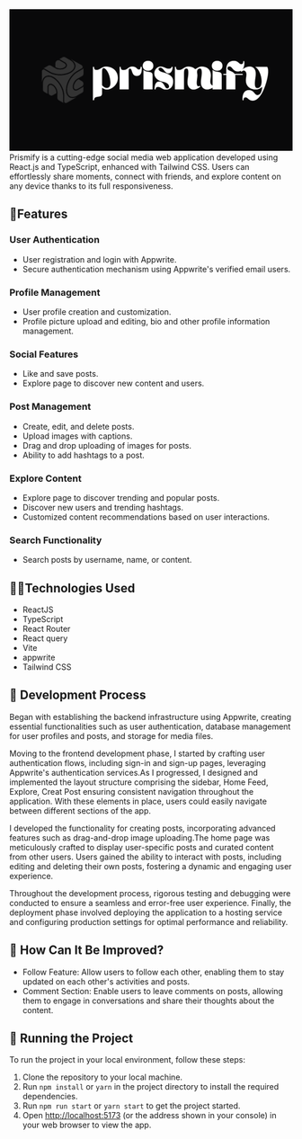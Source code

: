 <img src="public/assets/Images/prismify.png"/>
Prismify is a cutting-edge social media web application developed using React.js and TypeScript, enhanced with Tailwind CSS. Users can effortlessly share moments, connect with friends, and explore content on any device thanks to its full responsiveness.

## 🧩Features

### User Authentication
- User registration and login with Appwrite.
- Secure authentication mechanism using Appwrite's verified email users.

### Profile Management
- User profile creation and customization.
- Profile picture upload and editing, bio and other profile information management.
  
 ### Social Features
- Like and save posts.
- Explore page to discover new content and users.

### Post Management
- Create, edit, and delete posts.
- Upload images with captions.
- Drag and drop uploading of images for posts.
- Ability to add hashtags to a post.
  
### Explore Content
- Explore page to discover trending and popular posts.
- Discover new users and trending hashtags.
- Customized content recommendations based on user interactions.

### Search Functionality
- Search posts by username, name, or content.

## 👨‍💻Technologies Used
- ReactJS
- TypeScript
- React Router
- React query
- Vite
- appwrite
- Tailwind CSS
  
## 📝 Development Process
Began with establishing the backend infrastructure using Appwrite, creating essential functionalities such as user authentication, database management for user profiles and posts, and storage for media files.

Moving to the frontend development phase, I started by crafting user authentication flows, including sign-in and sign-up pages, leveraging Appwrite's authentication services.As I progressed, I designed and implemented the layout structure comprising the sidebar, Home Feed, Explore, Creat Post ensuring consistent navigation throughout the application. With these elements in place, users could easily navigate between different sections of the app.

I developed the functionality for creating posts, incorporating advanced features such as drag-and-drop image uploading.The home page was meticulously crafted to display user-specific posts and curated content from other users. Users gained the ability to interact with posts, including editing and deleting their own posts, fostering a dynamic and engaging user experience.

Throughout the development process, rigorous testing and debugging were conducted to ensure a seamless and error-free user experience. Finally, the deployment phase involved deploying the application to a hosting service and configuring production settings for optimal performance and reliability.

## 💭 How Can It Be Improved?
- Follow Feature: Allow users to follow each other, enabling them to stay updated on each other's activities and posts.
- Comment Section: Enable users to leave comments on posts, allowing them to engage in conversations and share their thoughts about the content.

## 🚦 Running the Project

To run the project in your local environment, follow these steps:

1. Clone the repository to your local machine.
2. Run `npm install` or `yarn` in the project directory to install the required dependencies.
3. Run `npm run start` or `yarn start` to get the project started.
4. Open [http://localhost:5173](http://localhost:5173) (or the address shown in your console) in your web browser to view the app.
